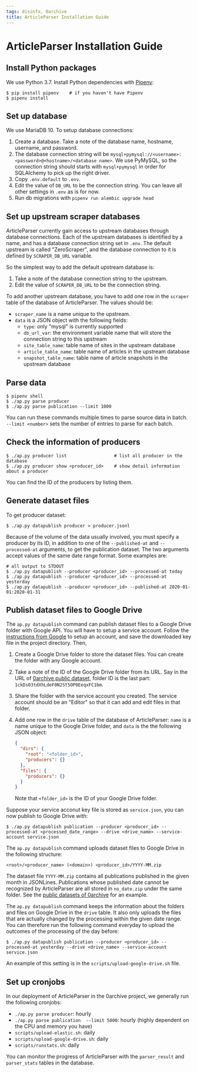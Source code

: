 ```yaml
---
tags: disinfo, 0archive
title: ArticleParser Installation Guide
---
```

# ArticleParser Installation Guide

## Install Python packages

We use Python 3.7.  Install Python dependencies with [Pipenv](https://pipenv.pypa.io/en/latest/):

```shell
$ pip install pipenv    # if you haven't have Pipenv
$ pipenv install
```

## Set up database

We use MariaDB 10.  To setup database connections:

1. Create a database.  Take a note of the database name, hostname, username, and password.
2. The database connection string will be `mysql+pymysql://<username>:<password>@<hostname>/<database name>`.  We use PyMySQL, so the connection string should starts with `mysql+pymysql` in order for SQLAlchemy to pick up the right driver.
3. Copy `.env.default` to `.env`.
4. Edit the value of `DB_URL` to be the connection string.  You can leave all other settings in `.env` as is for now.
5. Run db migrations with `pipenv run alembic upgrade head`

## Set up upstream scraper databases

ArticleParser currently gain access to upstream databases through database connections.  Each of the upstream databases is identified by a name, and has a database connection string set in `.env`.  The default upstream is called "ZeroScraper", and the database connection to it is defined by `SCRAPER_DB_URL` variable.

So the simplest way to add the default upstream database is:

1. Take a note of the database connection string to the upstream.
2. Edit the value of `SCRAPER_DB_URL` to be the connection string.

To add another upstream database, you have to add one row in the `scraper` table of the database of ArticleParser.  The values should be:

- `scraper_name` is a name unique to the upstream.
- `data` is a JSON object with the following fields:
    - `type`: only "mysql" is currently supported
    - `db_url_var`: the environment variable name that will store the connection string to this upstream
    - `site_table_name`: table name of sites in the upstream database
    - `article_table_name`: table name of articles in the upstream database
    - `snapshot_table_name`: table name of article snapshots in the upstream database

## Parse data


```shell
$ pipenv shell
$ ./ap.py parse producer
$ ./ap.py parse publication --limit 1000
```

You can run these commands multiple times to parse source data in batch.  `--limit <number>` sets the number of entries to parse for each batch.

## Check the information of producers

```shell
$ ./ap.py producer list                  # list all producer in the database
$ ./ap.py producer show <producer_id>    # show detail information about a producer
```

You can find the ID of the producers by listing them.

## Generate dataset files

To get producer dataset: 

```shell
$ ./ap.py datapublish producer > producer.jsonl
```

Because of the volume of the data usually involved, you must specify a producer by its ID, in addition to one of the `--published-at` and `--processed-at` arguments, to get the publication dataset.  The two arguments accept values of the same date range format.  Some examples are: 

```shell
# all output to STDOUT
$ ./ap.py datapublish --producer <producer_id> --processed-at today
$ ./ap.py datapublish --producer <producer_id> --processed-at yesterday
$ ./ap.py datapublish --producer <producer_id> --published-at 2020-01-01:2020-01-31
```

## Publish dataset files to Google Drive

The `ap.py datapublish` command can publish dataset files to a Google Drive folder with Google API.  You will have to setup a service account.  Follow the [instructions from Google](https://developers.google.com/identity/protocols/oauth2/service-account) to setup an account, and save the downloaded key file in the project directory.  Then,

1. Create a Google Drive folder to store the dataset files.  You can create the folder with any Google account.
2. Take a note of the ID of the Google Drive folder from its URL.  Say in the URL of [0archive public dataset](https://drive.google.com/drive/folders/1ckDs03tdXhLdeF0N2St5OP0EeqxFC1bm), folder ID is the last part: `1ckDs03tdXhLdeF0N2St5OP0EeqxFC1bm`. 
3. Share the folder with the service account you created.  The service account should be an "Editor" so that it can add and edit files in that folder.
4. Add one row in the `drive` table of the database of ArticleParser: `name` is a name unique to the Google Drive folder, and `data` is the the following JSON object:

    ```json
    {
      "dirs": {
        "root": "<folder_id>",
        "producers": {}
      },
      "files": {
        "producers": {}
      }
    }
    ```
    
    Note that `<folder_id>` is the ID of your Google Drive folder.

Suppose your service acconut key file is stored as `service.json`, you can now publish to Google Drive with:

```shell
$ ./ap.py datapublish publication --producer <producer_id> --processed-at <processed_date_range> --drive <drive_name> --service-account service.json
```

The `ap.py datapublish` command uploads dataset files to Google Drive in the following structure:

```
<root>/<producer_name> (<domain>) <producer_id>/YYYY-MM.zip
```

The dataset file `YYYY-MM.zip` contains all publications published in the given month in JSONLines.  Publications whose published date cannot be recognized by ArticleParser are all stored in `no_date.zip` under the same folder.  See the [public datasets of 0archive](https://drive.google.com/drive/folders/1ckDs03tdXhLdeF0N2St5OP0EeqxFC1bm) for an example.

The `ap.py datapublish` command keeps the information about the folders and files on Google Drive in the `drive` table.  It also only uploads the files that are actually changed by the processing within the given date range.  You can therefore run the following command everyday to upload the outcomes of the processing of the day before:

```shell
$ ./ap.py datapublish publication --producer <producer_id> --processed-at yesterday --drive <drive_name> --service-account service.json
```

An example of this setting is in the `scripts/upload-google-drive.sh` file.

## Set up cronjobs

In our deployment of ArticleParser in the 0archive project, we generally run the following cronjobs:

- `./ap.py parse producer`: hourly
- `./ap.py parse publication  --limit 5000`: hourly (highly dependent on the CPU and memory you have)
- `scripts/upload-elastic.sh`: daily
- `scripts/upload-google-drive.sh`: daily
- `scripts/runstats.sh`: daily

You can monitor the progress of ArticleParser with the `parser_result` and `parser_stats` tables in the database.


